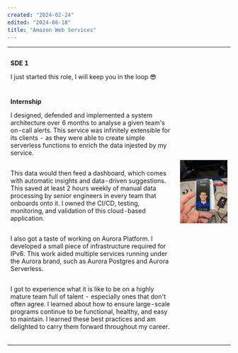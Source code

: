 ```yaml
---
created: "2024-02-24"
edited: "2024-08-18"
title: "Amazon Web Services"
---
```


<style>
    p {
        padding-bottom: 15px;
    }
    h3 {
        padding-top: 5px;
        font-size: var(--chakra-fontSizes-lg);
    }
</style>

<table>
<tr>
<td>

### SDE 1

I just started this role, I will keep you in the loop 😎

### Internship

I designed, defended and implemented a system architecture over 6 months to analyse a given team's on-call alerts. This service was
infinitely extensible for its clients - as they were able to create simple serverless functions to enrich the data injested by my service.

This data would then feed a dashboard, which comes with automatic insights and data-driven suggestions. This saved at least 2 hours weekly
of manual data processing by senior engineers in every team that onboards onto it. I owned the CI/CD, testing, monitoring, and validation
of this cloud-based application.

I also got a taste of working on Aurora Platform. I developed a small piece of infrastructure required for IPv6. This work aided
multiple services running under the Aurora brand, such as Aurora Postgres and Aurora Serverless.

I got to experience what it is like to be on a highly mature team full of talent - especially ones that don't often agree. I learned about how to
ensure large-scale programs continue to be functional, healthy, and easy to maintain. I learned these best practices and am delighted to carry
them forward throughout my career.

</td>
<td>

![Peter's AWS badge](../images/aws.jpg)

</td>
</tr>
</table>
